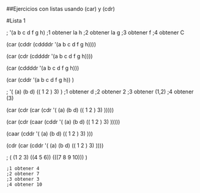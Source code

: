 ##Ejercicios con listas usando (car) y (cdr)

#Lista 1

; '(a b c d f g h)
    ;1 obtener la h
    ;2 obtener la g
    ;3 obtener f
    ;4 obtener C

(car (cddr (cddddr '(a b c d f g h))))

(car (cdr (cddddr '(a b c d f g h))))

(car (cddddr '(a b c d f g h)))

(car (cddr '(a b c d f g h))  )


; '( (a) (b d) (( 1 2 ) 3) )
    ;1 obtener d
    ;2 obtener 2
    ;3 obtener (1,2)
    ;4 obtener (3)


(car (cdr (car (cdr '( (a) (b d) (( 1 2 ) 3) )))))

(car (cdr (caar (cddr '( (a) (b d) (( 1 2 ) 3) )))))

(caar (cddr '( (a) (b d) (( 1 2 ) 3) )))

(cdr (car (cddr '( (a) (b d) (( 1 2 ) 3) ))))


; ( (1 2 3) ((4 5 6))  (((7 8 9 10)))   )

    ;1 obtener 4
    ;2 obtener 7
    ;3 obtener 3
    ;4 obtener 10
